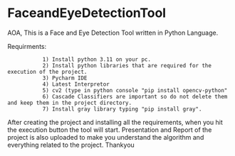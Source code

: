 # FaceandEyeDetectionTool
AOA, This is a Face and Eye Detection Tool written in Python Language. 

Requirments:

               1) Install python 3.11 on your pc.
               2) Install python libraries that are required for the execution of the project.
               3) Pycharm IDE
               4) Latest Interpretor
               5) cv2 (type in python console "pip install opencv-python"
               6) Cascade Classifiers are important so do not delete them and keep them in the project directory.
               7) Install gray library typing "pip install gray".
              
After creating the project and installing all the requirements, when you hit the execution button the tool will start.
Presentation and Report of the project is also uploaded to make you understand the algorithm and everything related to the project. Thankyou
